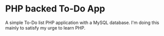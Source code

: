 # PHP backed To-Do App

A simple To-Do list PHP application with a MySQL database.
I'm doing this mainly to satisfy my urge to learn PHP.
